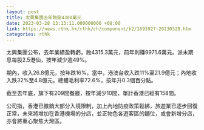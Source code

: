 ```yaml
---
layout: post
title: 太興集團去年蝕逾4300萬元
date: 2023-03-28 13:13:11.000000000 +08:00
link: https://news.rthk.hk/rthk/ch/component/k2/1693927-20230328.htm
categories: rthk
---
```


太興集團公布，去年業績盈轉虧，蝕4315.3萬元，前年則賺9971.6萬元。派末期息每股2.5港仙，按年減少逾49%。

期內，收入26.8億元，按年跌16%。當中，港澳台收入跌11%至21.9億元；內地收入跌32%至4.8億元。總體毛利率72.6%，按年升0.3個百分點。

截至去年底，旗下有209間餐廳，按年減少10間，單計香港已經有158間。

公司指，香港已撤銷大部分入境限制，加上內地防疫政策鬆綁，旅遊業已逐步回復正常，未來將增加在香港機場的分店，並正物色各遊客區的舖位，或會新增分店，亦會將重心聚焦大灣區。
